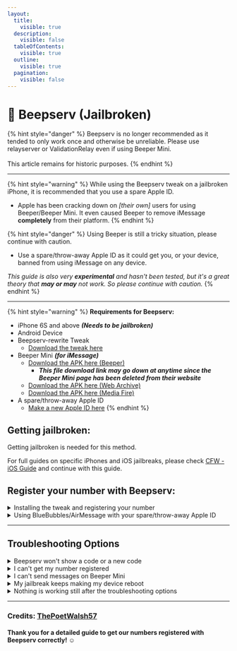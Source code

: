 ```yaml
---
layout:
  title:
    visible: true
  description:
    visible: false
  tableOfContents:
    visible: true
  outline:
    visible: true
  pagination:
    visible: false
---
```


# 💭 Beepserv (Jailbroken)

{% hint style="danger" %}
Beepserv is no longer recommended as it tended to only work once and otherwise be unreliable.  Please use relayserver or ValidationRelay even if using Beeper Mini.\
\
This article remains for historic purposes.
{% endhint %}

***

{% hint style="warning" %}
While using the Beepserv tweak on a jailbroken iPhone, it is recommended that you use a spare Apple ID.

* Apple has been cracking down on _\[their own]_ users for using Beeper/Beeper Mini. It even caused Beeper to remove iMessage **completely** from their platform.
{% endhint %}

{% hint style="danger" %}
Using Beeper is still a tricky situation, please continue with caution.

* Use a spare/throw-away Apple ID as it could get you, or your device, banned from using iMessage on any device.

_This guide is also very **experimental** and hasn't been tested, but it's a great theory that **may or may** not work. So please continue with caution._
{% endhint %}

***

{% hint style="warning" %}
**Requirements for Beepserv:**

* iPhone 6S and above _**(Needs to be jailbroken)**_
* Android Device
* Beepserv-rewrite Tweak
  * [Download the tweak here](https://github.com/thatmarcel/beepserv-rewrite)
* Beeper Mini _**(for iMessage)**_
  * [Download the APK here (Beeper)](https://mini.beeper.com/Beeper_Mini_v1.2.58.apk)
    * _**This file download link may go down at anytime since the Beeper Mini page has been deleted from their website**_
  * [Download the APK here (Web Archive)](https://web.archive.org/web/20240329133435/https://mini.beeper.com/Beeper_Mini_v1.2.58.apk)
  * [Download the APK here (Media Fire)](https://www.mediafire.com/file/u1r73jp6z9vjshx/Beeper_Mini_v1.2.58.apk/file)
* A spare/throw-away Apple ID
  * [Make a new Apple ID here](https://appleid.apple.com/account)
{% endhint %}

## Getting jailbroken:

Getting jailbroken is needed for this method.

For full guides on specific iPhones and iOS jailbreaks, please check [CFW - iOS Guide](https://ios.cfw.guide) and continue with this guide.

## Register your number with Beepserv:

<details>

<summary>Installing the tweak and registering your number</summary>

1. Jailbreak your iPhone and download the Beepserv-rewrite tweak
   * Depending on your jailbreak, you'll have to download the correct tweak; rootful or rootless
2. Make sure you have the following tweaks installed after you got jailbroken:
   * Ellekit **(You will need to install this manually. This is needed to make Beepserv work)**
   * Libhooker
   * Mobilesubstitute or Mobilesubstrate
3. After installing Ellekit, hit "Reboot" on your installer; Sileo or Zebra
4. Once the device is back on the homescreen, go to your Downloads and open the Beepser-Rewrite tweak in Sileo or Zebra and install it.
5. Once you have installed Beepserv-Rewrite, you will want to do a **Userspace Reboot**
   * This action may be different between jailbreaks.
6. If everything is done correctly, you should see the **Registration Code** in your Messages settings on your iPhone
7. Once you have your **Registration Code**, download the Beeper Mini _**(for iMessage)**_ app on your Android device _(The link is posted above with the requirements)_&#x20;
8. Open Beeper Mini and it should prompt you to enter your **Registration Code**
9. Once you entered your Registration Code, it will proceed to ask you to enter your Apple ID info
   * Please use your spare/throw-away Apple ID for safety of your Apple account
10. You should be able to use iMessage with Beeper Mini and start texting your friends or family!

</details>

<details>

<summary>Using BlueBubbles/AirMessage with your spare/throw-away Apple ID</summary>

1. Add your spare/throw-away Apple ID to your Mac
2. Set up iMessage for this Apple ID and accept the **"new number"** being added to your spare/throw-away Apple ID
3. Test it by sending iMessage texts to your number or to your friends or family
4. If successful, you should be able to use your BlueBubbles/AirMessage server to send iMessage texts on your Android or Web
   * _Please don't delete Beeper Mini from your Android device, as it could mess up this process. You can disable notifications from Beeper Mini on your Android device._

</details>

***

## Troubleshooting Options

<details>

<summary>Beepserv won't show a code or a new code</summary>

If Beepserv isn't showing a code or a new code, please try to re-jailbreak and do a **Userspace Reboot** again

</details>

<details>

<summary>I can't get my number registered</summary>

If you are seeing REG-REQ? texts showing on your Android device, but can't get your number registered with Beepserv, you are most likely being blocked by Apple or your carrier is blocking the service from happening.

What you can do is wait for a few days and try again, or contact Apple to try to lift the ban or flag off of your Apple account.

</details>

<details>

<summary>I can't send messages on Beeper Mini</summary>

If you're not able to send messages on Beeper Mini to make sure that everything is going smoothly, you may need to get a new Registration Code and try again.

</details>

<details>

<summary>My jailbreak keeps making my device reboot</summary>

I get it, this can be very irritating, especially if it's making the code change, making Beeper Mini not work anymore.

What you can do is look into [meowbrek2](https://ios.cfw.guide/installing-meowbrek2/) to do an auto-jailbreak, helping this problem in entirely.

Meowbrek2 doesn't work for all iPhones or iOSes, so please continue with caution.

</details>

<details>

<summary>Nothing is working still after the troubleshooting options</summary>

I get that this can be irritating, but don't worry yet. I recommend that you should uninstall Beeper Mini, get a new code and try it again.

This can be a lengthy process, so if all fails, please try the [Physical SIM or eSIM methods](https://guide.atbluebubbles.com/new-methods/getting-your-phone-number-registered) listed on the site.

</details>

***

### Credits: [ThePoetWalsh57](https://www.reddit.com/r/beeper/comments/197tn08/comment/kibhihn/?utm_source=share\&utm_medium=web3x\&utm_name=web3xcss\&utm_term=1\&utm_content=share_button)

#### Thank you for a detailed guide to get our numbers registered with Beepserv correctly! ☺️
